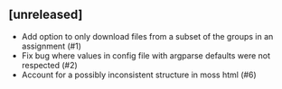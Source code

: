 ## [unreleased]

- Add option to only download files from a subset of the groups in an assignment (#1) 
- Fix bug where values in config file with argparse defaults were not respected (#2)
- Account for a possibly inconsistent structure in moss html (#6)


